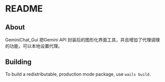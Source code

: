 # README

## About

GeminiChat_Gui 把Gemini API 封装后的图形化界面工具，并且增加了代理调理的功能，可以本地设置代理。



## Building

To build a redistributable, production mode package, use `wails build`.
